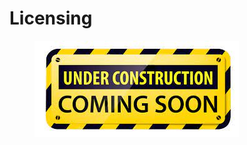 # Licensing

<figure><img src="../.gitbook/assets/Under Construction.jpeg" alt=""><figcaption></figcaption></figure>
